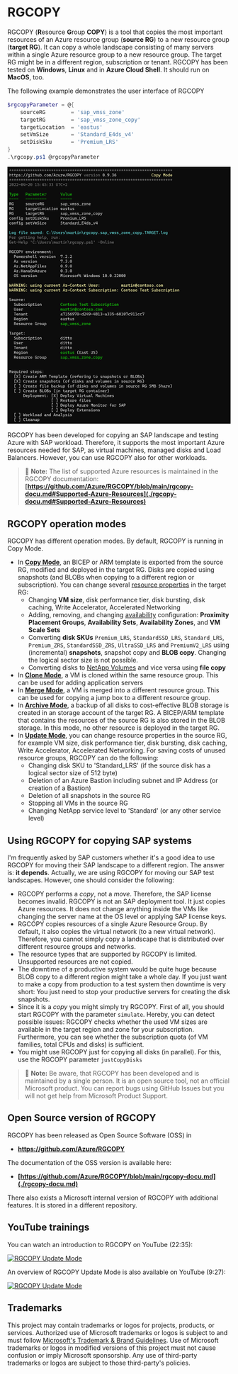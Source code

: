 # RGCOPY

RGCOPY (**R**esource **G**roup **COPY**) is a tool that copies the most important resources of an Azure resource group (**source RG**) to a new resource group (**target RG**). It can copy a whole landscape consisting of many servers within a single Azure resource group to a new resource group. The target RG might be in a different region, subscription or tenant. RGCOPY has been tested on **Windows**, **Linux** and in **Azure Cloud Shell**. It should run on **MacOS**, too.

The following example demonstrates the user interface of RGCOPY

```powershell
$rgcopyParameter = @{
    sourceRG        = 'sap_vmss_zone'
    targetRG        = 'sap_vmss_zone_copy'
    targetLocation  = 'eastus'
    setVmSize       = 'Standard_E4ds_v4'
    setDiskSku      = 'Premium_LRS'
}
.\rgcopy.ps1 @rgcopyParameter
```

!["RGCOPY"](/images/RGCOPY.png)

RGCOPY has been developed for copying an SAP landscape and testing Azure with SAP workload. Therefore, it supports the most important Azure resources needed for SAP, as virtual machines, managed disks and Load Balancers. However, you can use RGCOPY also for other workloads.

>:memo: **Note:** The list of supported Azure resources is maintained in the RGCOPY documentation: **[https://github.com/Azure/RGCOPY/blob/main/rgcopy-docu.md#Supported-Azure-Resources](./rgcopy-docu.md#Supported-Azure-Resources)** 

## RGCOPY operation modes

RGCOPY has different operation modes. By default, RGCOPY is running in Copy Mode. 
- In **[Copy Mode](./rgcopy-docu.md#Workflow)**, an BICEP or ARM template is exported from the source RG, modified and deployed in the target RG. Disks are copied using snapshots (and BLOBs when copying to a different region or subscription). You can change several [resource properties](./rgcopy-docu.md#Resource-Configuration-Parameters) in the target RG:
    - Changing **VM size**, disk performance tier, disk bursting, disk caching, Write Accelerator, Accelerated Networking
    - Adding, removing, and changing [availability](./rgcopy-docu.md#Parameters-for-Availability) configuration: **Proximity Placement Groups**, **Availability Sets**, **Availability Zones**, and **VM Scale Sets**
    - Converting **disk SKUs** `Premium_LRS`, `StandardSSD_LRS`, `Standard_LRS`, `Premium_ZRS`, `StandardSSD_ZRS`, `UltraSSD_LRS` and `PremiumV2_LRS` using (incremental) **snapshots**, snapshot copy and **BLOB copy**. Changing the logical sector size is not possible.
    - Converting disks to [NetApp Volumes](./rgcopy-docu.md#NetApp-Volumes-and-Ultra-SSD-Disks) and vice versa using **file copy**
- In **[Clone Mode](./rgcopy-docu.md#Clone-Mode)**, a VM is cloned within the same resource group. This can be used for adding application servers
- In **[Merge Mode](./rgcopy-docu.md#Merge-Mode)**, a VM is merged into a different resource group. This can be used for copying a jump box to a different resource group.
- In **[Archive Mode](./rgcopy-docu.md#Archive-Mode)**, a backup of all disks to cost-effective BLOB storage is created in an storage account of the target RG. A BICEP/ARM template that contains the resources of the source RG is also stored in the BLOB storage. In this mode, no other resource is deployed in the target RG.
- In **[Update Mode](./rgcopy-docu.md#Update-Mode)**, you can change resource properties in the source RG, for example VM size, disk performance tier, disk bursting, disk caching, Write Accelerator, Accelerated Networking. For saving costs of unused resource groups, RGCOPY can do the following:
    - Changing disk SKU to 'Standard_LRS' (if the source disk has a logical sector size of 512 byte)
    - Deletion of an Azure Bastion including subnet and IP Address (or creation of a Bastion)
    - Deletion of all snapshots in the source RG
    - Stopping all VMs in the source RG
    - Changing NetApp service level to 'Standard' (or any other service level)

## Using RGCOPY for copying SAP systems

I'm frequently asked by SAP customers whether it's a good idea to use RGCOPY for moving their SAP landscape to a different region. The answer is: **it depends**. Actually, we are using RGCOPY for moving our SAP test landscapes. However, one should consider the following: <ul><li>RGCOPY performs a *copy*, not a *move*. Therefore, the SAP license becomes invalid. RGCOPY is not an SAP deployment tool. It just copies Azure resources. It does not change anything inside the VMs like changing the server name at the OS level or applying SAP license keys. </li><li> RGCOPY copies resources of a single Azure Resource Group. By default, it also copies the virtual network (to a new virtual network). Therefore, you cannot simply copy a landscape that is distributed over different resource groups and networks.</li><li> The resource types that are supported by RGCOPY is limited. Unsupported resources are not copied.</li><li> The downtime of a productive system would be quite huge because BLOB copy to a different region might take a whole day. If you just want to make a copy from production to a test system then downtime is very short: You just need to stop your productive servers for creating the disk snapshots.</li><li> Since it is a *copy* you might simply try RGCOPY. First of all, you should start RGCOPY with the parameter `simulate`. Hereby, you can detect possible issues: RGCOPY checks whether the used VM sizes are available in the target region and zone for your subscription. Furthermore, you can see whether the subscription quota (of VM families, total CPUs and disks) is sufficient. </li><li> You might use RGCOPY just for copying all disks (in parallel). For this, use the RGCOPY parameter `justCopyDisks`</li></ul> 

>:memo: **Note:** Be aware, that RGCOPY has been developed and is maintained by a single person. It is an open source tool, not an official Microsoft product. You can report bugs using GitHub Issues but you will not get help from Microsoft Product Support.

## Open Source version of RGCOPY
RGCOPY has been released as Open Source Software (OSS) in
- **https://github.com/Azure/RGCOPY**

The documentation of the OSS version is available here:

- **[https://github.com/Azure/RGCOPY/blob/main/rgcopy-docu.md](./rgcopy-docu.md)** 

There also exists a Microsoft internal version of RGCOPY with additional features. It is stored in a different repository. 

## YouTube trainings
You can watch an introduction to RGCOPY on YouTube (22:35):

[![RGCOPY Update Mode](https://i.ytimg.com/vi/8pCN10CRXtY/hqdefault.jpg)](https://www.youtube.com/watch?v=8pCN10CRXtY)

An overview of RGCOPY Update Mode is also available on YouTube (9:27):

[![RGCOPY Update Mode](https://i.ytimg.com/vi/_iiSeyci7TY/hqdefault.jpg)](https://www.youtube.com/watch?v=_iiSeyci7TY)

## Trademarks
This project may contain trademarks or logos for projects, products, or services. Authorized use of Microsoft 
trademarks or logos is subject to and must follow 
[Microsoft's Trademark & Brand Guidelines](https://www.microsoft.com/en-us/legal/intellectualproperty/trademarks/usage/general).
Use of Microsoft trademarks or logos in modified versions of this project must not cause confusion or imply Microsoft sponsorship.
Any use of third-party trademarks or logos are subject to those third-party's policies.

